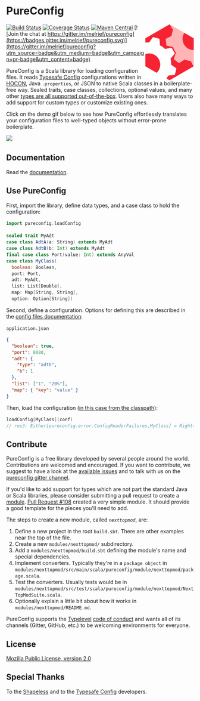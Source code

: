 # PureConfig

<img src="docs/src/main/resources/microsite/img/pureconfig-logo-1040x1200.png" width="130px" height="150px" align="right">

[![Build Status](https://travis-ci.org/pureconfig/pureconfig.svg?branch=master)](https://travis-ci.org/pureconfig/pureconfig)
[![Coverage Status](https://coveralls.io/repos/github/pureconfig/pureconfig/badge.svg?branch=master)](https://coveralls.io/github/pureconfig/pureconfig?branch=master)
[![Maven Central](https://maven-badges.herokuapp.com/maven-central/com.github.pureconfig/pureconfig_2.11/badge.svg)](https://maven-badges.herokuapp.com/maven-central/com.github.pureconfig/pureconfig_2.11)
[![Join the chat at https://gitter.im/melrief/pureconfig](https://badges.gitter.im/melrief/pureconfig.svg)](https://gitter.im/melrief/pureconfig?utm_source=badge&utm_medium=badge&utm_campaign=pr-badge&utm_content=badge)

PureConfig is a Scala library for loading configuration files. It reads [Typesafe Config](https://github.com/typesafehub/config) configurations written in [HOCON](https://github.com/typesafehub/config/blob/master/HOCON.md#hocon-human-optimized-config-object-notation), Java `.properties`, or JSON to native Scala classes in a boilerplate-free way. Sealed traits, case classes, collections, optional values, and many other [types are all supported out-of-the-box](docs/supported-types.html). Users also have many ways to add support for custom types or customize existing ones.

Click on the demo gif below to see how PureConfig effortlessly translates your configuration files to well-typed objects without error-prone boilerplate.
<br clear="right"> <!-- Turn off the wrapping for the logo image. -->

![](http://i.imgur.com/P6sda06.gif)

## Documentation

Read the [documentation](https://pureconfig.github.io/docs).

## Use PureConfig

First, import the library, define data types, and a case class to hold the configuration:

```scala
import pureconfig.loadConfig

sealed trait MyAdt
case class AdtA(a: String) extends MyAdt
case class AdtB(b: Int) extends MyAdt
final case class Port(value: Int) extends AnyVal
case class MyClass(
  boolean: Boolean,
  port: Port,
  adt: MyAdt,
  list: List[Double],
  map: Map[String, String],
  option: Option[String])
```

Second, define a configuration. Options for defining this are described in
the [config files documentation](docs/config-files.html):

`application.json`
```json
{ 
  "boolean": true,
  "port": 8080, 
  "adt": { 
    "type": "adtb", 
    "b": 1 
  }, 
  "list": ["1", "20%"], 
  "map": { "key": "value" } 
}
```

Then, load the configuration ([in this case from the classpath](docs/config-files.html)):

```scala
loadConfig[MyClass](conf)
// res3: Either[pureconfig.error.ConfigReaderFailures,MyClass] = Right(MyClass(true,Port(8080),AdtB(1),List(1.0, 0.2),Map(key -> value),None))
```

## Contribute

PureConfig is a free library developed by several people around the world.
Contributions are welcomed and encouraged. If you want to contribute, we suggest to have a look at the
[available issues](https://github.com/melrief/pureconfig/issues) and to talk with
us on the [pureconfig gitter channel](https://gitter.im/melrief/pureconfig?utm_source=badge&utm_medium=badge&utm_campaign=pr-badge&utm_content=badge).

If you'd like to add support for types which are not part the standard Java or Scala libraries, please consider submitting a pull request to create a [module](docs/integrating.html). [Pull Request #108](https://github.com/melrief/pureconfig/pull/108/files) created a very simple module. It should provide a good template for the pieces you'll need to add.

The steps to create a new module, called _`nexttopmod`_, are:

1. Define a new project in the root `build.sbt`. There are other examples near the top of the file.
2. Create a new  `modules/nexttopmod/` subdirectory.
3. Add a `modules/nexttopmod/build.sbt` defining the module's name and special dependencies.
4. Implement converters. Typically they're in a `package object` in `modules/nexttopmod/src/main/scala/pureconfig/module/nexttopmod/package.scala`.
5. Test the converters. Usually tests would be in `modules/nexttopmod/src/test/scala/pureconfig/module/nexttopmod/NextTopModSuite.scala`.
6. Optionally explain a little bit about how it works in `modules/nexttopmod/README.md`.

PureConfig supports the [Typelevel](http://typelevel.org/) [code of conduct](http://typelevel.org/conduct.html) and wants all of its channels (Gitter, GitHub, etc.) to be
welcoming environments for everyone.


## License

[Mozilla Public License, version 2.0](https://github.com/melrief/pureconfig/blob/master/LICENSE)


## Special Thanks

To the [Shapeless](https://github.com/milessabin/shapeless) and to the [Typesafe Config](https://github.com/typesafehub/config)
developers.

[typesafe-config]: https://github.com/typesafehub/config
